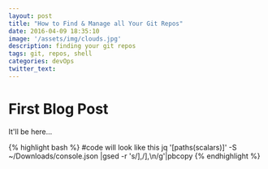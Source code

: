 ```yaml
---
layout: post
title: "How to Find & Manage all Your Git Repos"
date: 2016-04-09 18:35:10
image: '/assets/img/clouds.jpg'
description: finding your git repos
tags: git, repos, shell
categories: devOps
twitter_text:
---
```


# First Blog Post #

It'll be here...

{% highlight bash %}
  #code will look like this
  jq '[paths(scalars)]' -S ~/Downloads/console.json |gsed -r 's/\],/\],\n/g'|pbcopy
{% endhighlight %}
